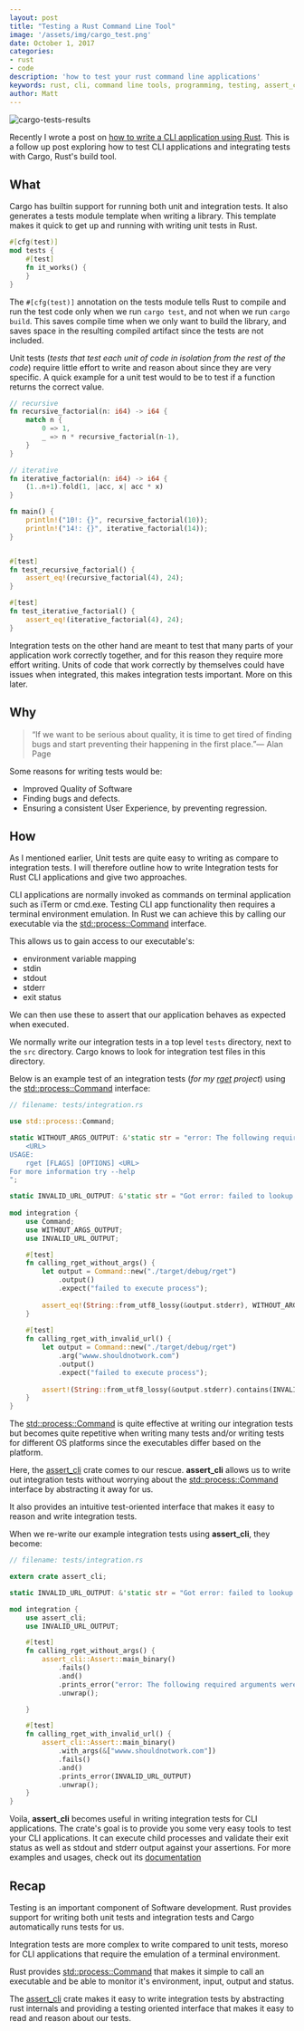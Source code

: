 ```yaml
---
layout: post
title: "Testing a Rust Command Line Tool"
image: '/assets/img/cargo_test.png'
date: October 1, 2017
categories:
- rust
- code
description: 'how to test your rust command line applications'
keywords: rust, cli, command line tools, programming, testing, assert_cli
author: Matt
---
```


![cargo-tests-results][cargo-test]

Recently I wrote a post on [how to write a CLI application using Rust][writing-cli-app-rust]. This is a follow up post
exploring how to test CLI applications and integrating tests with Cargo, Rust's build tool.

## What

Cargo has builtin support for running both unit and integration tests. It also generates 
a tests module template when writing a library. This template makes it quick to get
up and running with writing unit tests in Rust.

```rust
#[cfg(test)]
mod tests {
    #[test]
    fn it_works() {
    }
}
```

The `#[cfg(test)]` annotation on the tests module tells Rust to compile and run the test code only 
when we run `cargo test`, and not when we run `cargo build`. This saves compile time when we only want
to build the library, and saves space in the resulting compiled artifact since the tests are not included.

Unit tests (_tests that test each unit of code in isolation from the rest of the code_) require
little effort to write and reason about since they are very specific. A quick example for a unit
test would to be to test if a function returns the correct value.

```rust
// recursive
fn recursive_factorial(n: i64) -> i64 {
    match n {
        0 => 1,
        _ => n * recursive_factorial(n-1),
    }
}

// iterative
fn iterative_factorial(n: i64) -> i64 {
    (1..n+1).fold(1, |acc, x| acc * x)
}

fn main() {
    println!("10!: {}", recursive_factorial(10));
    println!("14!: {}", iterative_factorial(14));
}


#[test]
fn test_recursive_factorial() {
    assert_eq!(recursive_factorial(4), 24);
}

#[test]
fn test_iterative_factorial() {
    assert_eq!(iterative_factorial(4), 24);
}
```

Integration tests on the other hand are meant to test that many parts of your application work
correctly together, and for this reason they require more effort writing. Units of code that work correctly by themselves could have issues when
integrated, this makes integration tests important. More on this later.

## Why

> “If we want to be serious about quality, it is time to get tired of finding bugs and start preventing their happening in the first place.”— Alan Page

Some reasons for writing tests would be:

* Improved Quality of Software
* Finding bugs and defects.
* Ensuring a consistent User Experience, by preventing regression.

## How

As I mentioned earlier, Unit tests are quite easy to writing as compare to integration tests. I
will therefore outline how to write Integration tests for Rust CLI applications and give two
approaches.

CLI applications are normally invoked as commands on terminal application such as iTerm or cmd.exe.
Testing CLI app functionality then requires a terminal environment emulation. In Rust we can
achieve this by calling our executable via the [std::process::Command](https://doc.rust-lang.org/std/process/struct.Command.html)
interface.

This allows us to gain access to our executable's:
* environment variable mapping
* stdin
* stdout
* stderr
* exit status

We can then use these to assert that our application behaves as expected when executed.

We normally write our integration tests in a top level `tests` directory, next to the `src`
directory. Cargo knows to look for integration test files in this directory.

Below is an example test of an integration tests (_for my [rget](https://github.com/mattgathu/rget) project_) 
using the [std::process::Command](https://doc.rust-lang.org/std/process/struct.Command.html) interface:

```rust
// filename: tests/integration.rs

use std::process::Command;

static WITHOUT_ARGS_OUTPUT: &'static str = "error: The following required arguments were not provided:
    <URL>
USAGE:
    rget [FLAGS] [OPTIONS] <URL>
For more information try --help
";

static INVALID_URL_OUTPUT: &'static str = "Got error: failed to lookup address information:";
 
mod integration {
    use Command;
    use WITHOUT_ARGS_OUTPUT;
    use INVALID_URL_OUTPUT;

    #[test]
    fn calling_rget_without_args() {
        let output = Command::new("./target/debug/rget")
            .output()
            .expect("failed to execute process");
    
        assert_eq!(String::from_utf8_lossy(&output.stderr), WITHOUT_ARGS_OUTPUT);
    }
    
    #[test]
    fn calling_rget_with_invalid_url() {
        let output = Command::new("./target/debug/rget")
            .arg("wwww.shouldnotwork.com")
            .output()
            .expect("failed to execute process");
    
        assert!(String::from_utf8_lossy(&output.stderr).contains(INVALID_URL_OUTPUT));
    }
}
```

The [std::process::Command](https://doc.rust-lang.org/std/process/struct.Command.html) 
is quite effective at writing our integration tests but becomes quite
repetitive when writing many tests and/or writing tests for different OS platforms since the
executables differ based on the platform.

Here, the [assert_cli](https://github.com/killercup/assert_cli) crate comes 
to our rescue. **assert_cli** allows us to write out integration tests without worrying about the 
[std::process::Command](https://doc.rust-lang.org/std/process/struct.Command.html) interface by
abstracting it away for us.

It also provides an intuitive test-oriented interface that makes it easy to reason and write
integration tests.

When we re-write our example integration tests using **assert_cli**, they become:

```rust
// filename: tests/integration.rs

extern crate assert_cli;

static INVALID_URL_OUTPUT: &'static str = "Got error: failed to lookup address information:";

mod integration {
    use assert_cli;
    use INVALID_URL_OUTPUT;

    #[test]
    fn calling_rget_without_args() {
        assert_cli::Assert::main_binary()
            .fails()
            .and()
            .prints_error("error: The following required arguments were not provided:")
            .unwrap();

    }

    #[test]
    fn calling_rget_with_invalid_url() {
        assert_cli::Assert::main_binary()
            .with_args(&["wwww.shouldnotwork.com"])
            .fails()
            .and()
            .prints_error(INVALID_URL_OUTPUT)
            .unwrap();
    }
}
```

Voila, **assert_cli** becomes useful in writing integration tests for CLI applications.
The crate's goal is to provide you some very easy tools to test your CLI applications. It can 
execute child processes and validate their exit status as well as stdout and stderr output 
against your assertions. For more examples and usages, check out its [documentation](https://docs.rs/assert_cli/0.5.2/assert_cli/)


## Recap

Testing is an important component of Software development. Rust provides support for writing both
unit tests and integration tests and Cargo automatically runs tests for us.

Integration tests are more complex to write compared to unit tests, moreso for CLI applications
that require the emulation of a terminal environment.

Rust provides [std::process::Command](https://doc.rust-lang.org/std/process/struct.Command.html) that makes it simple to call an executable and be able to monitor
it's environment, input, output and status.

The [assert_cli](https://github.com/killercup/assert_cli) crate makes it easy to write integration tests by abstracting rust internals and
providing a testing oriented interface that makes it easy to read and reason about our tests.


[cargo-test]: /images/cargo_test.png
[writing-cli-app-rust]: 2017/08/29/writing-cli-app-rust.html